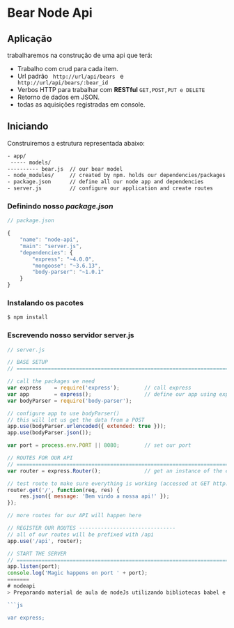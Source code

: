  # Bear Node Api

 ## Aplicação

 trabalharemos na construção de uma api que terá:

* Trabalho com crud para cada item.
* Url padrão <code> http://url/api/bears </code> e <code> http://url/api/bears/:bear_id </code>
* Verbos HTTP para trabalhar com __RESTful__ <code>GET,POST,PUT e DELETE</code>
* Retorno de dados em JSON.
* todas as aquisições registradas em console.


## Iniciando
 Construiremos a estrutura representada abaixo:

 ```bash
 - app/
  ----- models/
 ---------- bear.js  // our bear model
 - node_modules/     // created by npm. holds our dependencies/packages
 - package.json      // define all our node app and dependencies
 - server.js         // configure our application and create routes
 ```
###  Definindo nosso *package.json*

```js
// package.json

{
    "name": "node-api",
    "main": "server.js",
    "dependencies": {
        "express": "~4.0.0",
        "mongoose": "~3.6.13",
        "body-parser": "~1.0.1"
    }
}
```

### Instalando os pacotes

```bash
$ npm install
```

### Escrevendo nosso servidor server.js

```js
// server.js

// BASE SETUP
// =============================================================================

// call the packages we need
var express    = require('express');        // call express
var app        = express();                 // define our app using express
var bodyParser = require('body-parser');

// configure app to use bodyParser()
// this will let us get the data from a POST
app.use(bodyParser.urlencoded({ extended: true }));
app.use(bodyParser.json());

var port = process.env.PORT || 8080;        // set our port

// ROUTES FOR OUR API
// =============================================================================
var router = express.Router();              // get an instance of the express Router

// test route to make sure everything is working (accessed at GET http://localhost:8080/api)
router.get('/', function(req, res) {
    res.json({ message: 'Bem vindo a nossa api!' });
});

// more routes for our API will happen here

// REGISTER OUR ROUTES -------------------------------
// all of our routes will be prefixed with /api
app.use('/api', router);

// START THE SERVER
// =============================================================================
app.listen(port);
console.log('Magic happens on port ' + port);
=======
# nodeapi
> Preparando material de aula de nodeJs utilizando bibliotecas babel e express

```js

var express;


```
